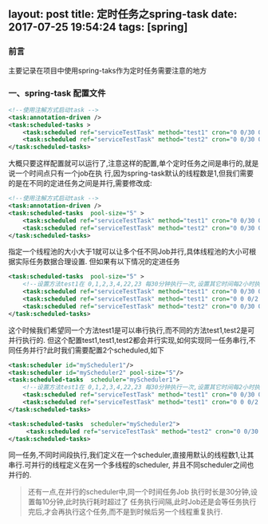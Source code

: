 layout: post
title: 定时任务之spring-task
date: 2017-07-25 19:54:24
tags: [spring]
---
### 前言
主要记录在项目中使用spring-taks作为定时任务需要注意的地方
### 一、spring-task 配置文件
```xml
<!--使用注解方式启动task -->
<task:annotation-driven />
<task:scheduled-tasks >
    <task:scheduled ref="serviceTestTask" method="test1" cron="0 0/30 0,1,2,3,4,22,23 * * ?" />
    <task:scheduled ref="serviceTestTask" method="test2" cron="0 0/30 0,1,2,3,4,22,23 * * ?" />
</task:scheduled-tasks>
```
大概只要这样配置就可以运行了,注意这样的配置,单个定时任务之间是串行的,就是说一个时间点只有一个job在执
行,因为spring-task默认的线程数是1,但我们需要的是在不同的定进任务之间是并行,需要修改成:
<!-- more -->

```xml
<!--使用注解方式启动task -->
<task:annotation-driven />
<task:scheduled-tasks  pool-size="5" >
    <task:scheduled ref="serviceTestTask" method="test1" cron="0 0/30 0,1,2,3,4,22,23 * * ?" />
    <task:scheduled ref="serviceTestTask" method="test2" cron="0 0/30 0,1,2,3,4,22,23 * * ?" />
</task:scheduled-tasks>
```
指定一个线程池的大小大于1就可以让多个任不同Job并行,具体线程池的大小可根据实际任务数据合理设置.
但如果有以下情况的定进任务
```xml
<task:scheduled-tasks  pool-size="5" >
    <!--设置方法test1在 0,1,2,3,4,22,23 每30分钟执行一次,设置其它时间每2小时执行一次-->
    <task:scheduled ref="serviceTestTask" method="test1" cron="0 0/30 0,1,2,3,4,22,23 * * ?" />
    <task:scheduled ref="serviceTestTask" method="test1" cron="0 0 0/2 * * ?" />
    <task:scheduled ref="serviceTestTask" method="test2" cron="0 0/30 0,1,2,3,4,22,23 * * ?" />
</task:scheduled-tasks>
```
这个时候我们希望同一个方法test1是可以串行执行,而不同的方法test1,test2是可并行执行的.
但这个配置test1,test1,test2都会并行实现,如何实现同一任务串行,不同任务并行?此时我们需要配置2个scheduled,如下

```xml
<task:scheduler id="myScheduler1"/>
<task:scheduler id="myScheduler2" pool-size="5"/>
<task:scheduled-tasks  scheduler="myScheduler1">
    <!--设置方法test1在 0,1,2,3,4,22,23 每30分钟执行一次,设置其它时间每2小时执行一次-->
    <task:scheduled ref="serviceTestTask" method="test1" cron="0 0/30 0,1,2,3,4,22,23 * * ?" />
    <task:scheduled ref="serviceTestTask" method="test1" cron="0 0 0/2 * * ?" />
</task:scheduled-tasks>

<task:scheduled-tasks  scheduler="myScheduler2">
     <task:scheduled ref="serviceTestTask" method="test2" cron="0 0/30 0,1,2,3,4,22,23 * * ?" />
</task:scheduled-tasks>
```
同一任务,不同时间段执行,我们定义在一个scheduler,直接用默认的线程数1,让其串行.可并行的线程定义在另一个多线程的scheduler,
并且不同scheduler之间也并行的.
> 还有一点,在并行的scheduler中,同一个时间任务Job 执行时长是30分钟,设置每10分钟,此时执行耗时超过了
> 任务执行间隔,此时Job还是会等任务执行完后,才会再执行这个任务,而不是到时候后另一个线程重复执行.

